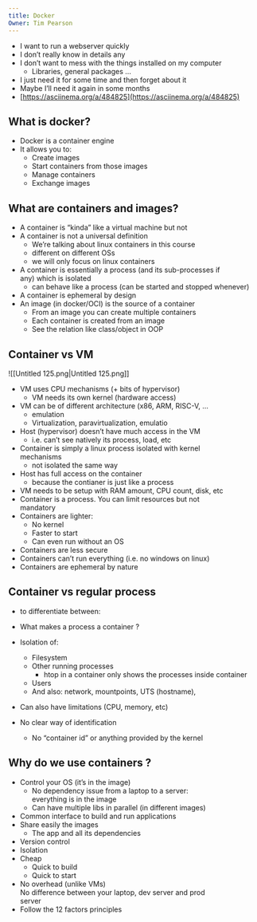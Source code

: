 ```yaml
---
title: Docker
Owner: Tim Pearson
---
```

- I want to run a webserver quickly
- I don’t really know in details any
- I don’t want to mess with the things installed on my computer
    - Libraries, general packages …
- I just need it for some time and then forget about it
- Maybe I’ll need it again in some months
- [https://asciinema.org/a/484825](https://asciinema.org/a/484825)
  
## What is docker?
- Docker is a container engine
- It allows you to:
    - Create images
    - Start containers from those images
    - Manage containers
    - Exchange images
## What are containers and images?
- A container is “kinda” like a virtual machine but not
- A container is not a universal definition
    - We’re talking about linux containers in this course
    - different on different OSs
    - we will only focus on linux containers
- A container is essentially a process (and its sub-processes if  
    any) which is isolated
    - can behave like a process (can be started and stopped whenever)
- A container is ephemeral by design
- An image (in docker/OCI) is the source of a container
    - From an image you can create multiple containers
    - Each container is created from an image
    - See the relation like class/object in OOP
  
## Container vs VM
![[Untitled 125.png|Untitled 125.png]]

- VM uses CPU mechanisms (+ bits of hypervisor)
    - VM needs its own kernel (hardware access)
- VM can be of different architecture (x86, ARM, RISC-V, …
    - emulation
    - Virtualization, paravirtualization, emulatio
- Host (hypervisor) doesn’t have much access in the VM
    - i.e. can’t see natively its process, load, etc
- Container is simply a linux process isolated with kernel  
    mechanisms
    - not isolated the same way
- Host has full access on the container
    - because the contianer is just like a process
- VM needs to be setup with RAM amount, CPU count, disk, etc
- Container is a process. You can limit resources but not  
    mandatory
- Containers are lighter:
    - No kernel
    - Faster to start
    - Can even run without an OS
- Containers are less secure
- Containers can’t run everything (i.e. no windows on linux)
- Containers are ephemeral by nature
## Container vs regular process
- to differentiate between:
- What makes a process a container ?
- Isolation of:
    - Filesystem
    - Other running processes
        - htop in a container only shows the processes inside container
    - Users
    - And also: network, mountpoints, UTS (hostname),
- Can also have limitations (CPU, memory, etc)
- No clear way of identification
    
    - No “container id” or anything provided by the kernel
    
      
    
      
    
## Why do we use containers ?
- Control your OS (it’s in the image)
    - No dependency issue from a laptop to a server:  
        everything is in the image
    - Can have multiple libs in parallel (in different images)
- Common interface to build and run applications
- Share easily the images
    - The app and all its dependencies
- Version control
- Isolation
- Cheap
    - Quick to build
    - Quick to start
- No overhead (unlike VMs)  
    No difference between your laptop, dev server and prod  
    server
- Follow the 12 factors principles